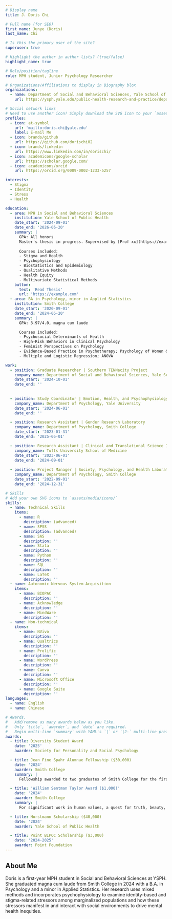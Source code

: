 ```yaml
---
# Display name
title: J. Doris Chi

# Full name (for SEO)
first_name: Junye (Doris)
last_name: Chi

# Is this the primary user of the site?
superuser: true

# Highlight the author in author lists? (true/false)
highlight_name: true

# Role/position/tagline
role: MPH student, Junior Psychology Researcher

# Organizations/Affiliations to display in Biography blox
organizations:
  - name: Department of Social and Behavioral Sciences, Yale School of Public Health
    url: https://ysph.yale.edu/public-health-research-and-practice/department-research/social-and-behavioral-sciences/

# Social network links
# Need to use another icon? Simply download the SVG icon to your `assets/media/icons/` folder.
profiles:
  - icon: at-symbol
    url: 'mailto:doris.chi@yale.edu'
    label: E-mail Me
  - icon: brands/github
    url: https://github.com/dorischi02
  - icon: brands/linkedin
    url: https://www.linkedin.com/in/dorischi/
  - icon: academicons/google-scholar
    url: https://scholar.google.com/
  - icon: academicons/orcid
    url: https://orcid.org/0009-0002-1233-5257

interests:
  - Stigma
  - Identity
  - Stress
  - Health

education:
  - area: MPH in Social and Behavioral Sciences
    institution: Yale School of Public Health
    date_start: '2024-09-01'
    date_end: '2026-05-20'
    summary: |
      GPA: All honors
      Master's thesis in progress. Supervised by [Prof xx](https://example.com). 
           
      Courses included:
      - Stigma and Health
      - Psychophysiology
      - Biostatistics and Epidemiology
      - Qualitative Methods 
      - Health Equity
      - Multivariate Statistical Methods
    button:
      text: 'Read Thesis'
      url: 'https://example.com'
  - area: BA in Psychology, minor in Applied Statistics
    institution: Smith College
    date_start: '2020-09-01'
    date_end: '2024-05-20'
    summary: |
      GPA: 3.97/4.0, magna cum laude

      Courses included:
      - Psychosocial Determinants of Health
      - High-Risk Behaviors in Clinical Psychology
      - Feminist Perspectives on Psychology
      - Evidence-Based Practice in Psychotherapy; Psychology of Women & Gender
      - Multiple and Logistic Regression; ANOVA

work:
  - position: Graduate Researcher | Southern TENNacity Project
    company_name: Department of Social and Behavioral Sciences, Yale School of Public Health
    date_start: '2024-10-01'
    date_end: ''
 
      
  - position: Study Coordinator | Emotion, Health, and Psychophysiology Lab
    company_name: Department of Psychology, Yale University
    date_start: '2024-06-01'
    date_end: ''

  - position: Research Assistant | Gender Research Laboratory
    company_name: Department of Psychology, Smith College
    date_start: '2023-01-31'
    date_end: '2025-05-01'

  - position: Research Assistant | Clinical and Translational Science Institute 
    company_name: Tufts University School of Medicine
    date_start: '2023-06-01'
    date_end: '2024-09-01'
      
  - position: Project Manager | Society, Psychology, and Health Laboratory 
    company_name: Department of Psychology, Smith College
    date_start: '2022-09-01'
    date_end: '2024-12-31'

# Skills
# Add your own SVG icons to `assets/media/icons/`
skills:
  - name: Technical Skills
    items:
      - name: R
        description: (advanced)
      - name: SPSS
        description: (advanced)
      - name: SAS
        description: ''
      - name: Stata
        description: ''
      - name: Python
        description: ''
      - name: SQL
        description: ''
      - name: LaTeX
        description: ''
  - name: Autonomic Nervous System Acquisition
    items:
      - name: BIOPAC
        description: ''
      - name: Acknowledge
        description: ''
      - name: MindWare
        description: ''
  - name: Non-technical
    items:
      - name: NVivo
        description: ''
      - name: Qualtrics
        description: ''
      - name: Prolific
        description: ''
      - name: WordPress
        description: ''
      - name: Canva
        description: ''
      - name: Microsoft Office
        description: ''
      - name: Google Suite
        description: ''
languages:
  - name: English
  - name: Chinese

# Awards.
#   Add/remove as many awards below as you like.
#   Only `title`, `awarder`, and `date` are required.
#   Begin multi-line `summary` with YAML's `|` or `|2-` multi-line prefix and indent 2 spaces below.
awards:
  - title: Diversity Student Award
    date: '2025'
    awarder: Society for Personality and Social Psychology

  - title: Jean Fine Spahr Alumnae Fellowship ($30,000)
    date: '2024'
    awarder: Smith College
    summary: |
      Fellowship awarded to two graduates of Smith College for the first year of graduate study

  - title: 'William Sentman Taylor Award ($1,000)'
    date: '2024'
    awarder: Smith College
    summary: |
      For significant work in human values, a quest for truth, beauty, and goodness in the arts and sciences. The only annual award given to one undergraduate by the Psychology Department.

  - title: Horstmann Scholarship ($40,000)
    date: '2024'
    awarder: Yale School of Public Health 

  - title: Point BIPOC Scholarship ($3,000)
    date: '2024-2025'
    awarder: Point Foundation
---
```


## About Me

Doris is a first-year MPH student in Social and Behavioral Sciences at YSPH. She graduated magna cum laude from Smith College in 2024 with a B.A. in Psychology and a minor in Applied Statistics. Her research uses mixed methods and incorporates psychophysiology to examine identity-based and stigma-related stressors among marginalized populations and how these stressors manifest in and interact with social environments to drive mental health inequities.


